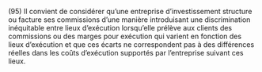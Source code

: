 (95) Il convient de considérer qu’une entreprise d’investissement structure ou facture ses commissions d’une manière introduisant une discrimination inéquitable entre lieux d’exécution lorsqu’elle prélève aux clients des commissions ou des marges pour exécution qui varient en fonction des lieux d’exécution et que ces écarts ne correspondent pas à des différences réelles dans les coûts d’exécution supportés par l’entreprise suivant ces lieux.